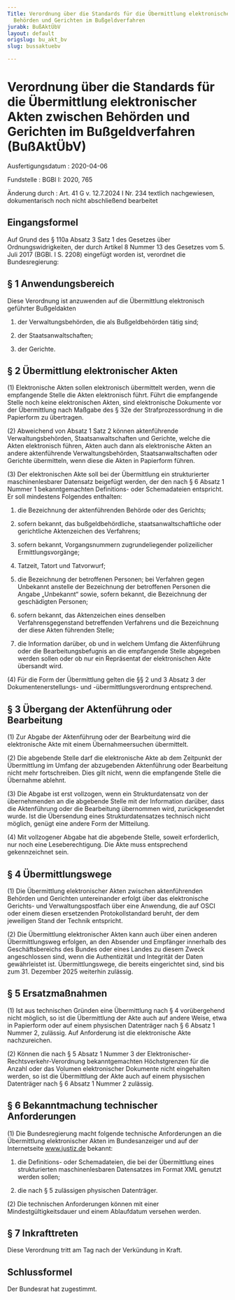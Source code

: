 ```yaml
---
Title: Verordnung über die Standards für die Übermittlung elektronischer Akten zwischen
  Behörden und Gerichten im Bußgeldverfahren
jurabk: BußAktÜbV
layout: default
origslug: bu_akt_bv
slug: bussaktuebv

---
```


# Verordnung über die Standards für die Übermittlung elektronischer Akten zwischen Behörden und Gerichten im Bußgeldverfahren (BußAktÜbV)

Ausfertigungsdatum
:   2020-04-06

Fundstelle
:   BGBl I: 2020, 765

Änderung durch
:   Art. 41 G v. 12.7.2024 I Nr. 234 textlich nachgewiesen, dokumentarisch noch nicht abschließend bearbeitet


## Eingangsformel

Auf Grund des § 110a Absatz 3 Satz 1 des Gesetzes über Ordnungswidrigkeiten, der durch Artikel 8 Nummer 13 des Gesetzes vom 5. Juli 2017 (BGBl. I S. 2208) eingefügt worden ist, verordnet die Bundesregierung:


## § 1 Anwendungsbereich

Diese Verordnung ist anzuwenden auf die Übermittlung elektronisch geführter Bußgeldakten

1.  der Verwaltungsbehörden, die als Bußgeldbehörden tätig sind;


2.  der Staatsanwaltschaften;


3.  der Gerichte.





## § 2 Übermittlung elektronischer Akten

(1) Elektronische Akten sollen elektronisch übermittelt werden, wenn die empfangende Stelle die Akten elektronisch führt. Führt die empfangende Stelle noch keine elektronischen Akten, sind elektronische Dokumente vor der Übermittlung nach Maßgabe des § 32e der Strafprozessordnung in die Papierform zu übertragen.

(2) Abweichend von Absatz 1 Satz 2 können aktenführende Verwaltungsbehörden, Staatsanwaltschaften und Gerichte, welche die Akten elektronisch führen, Akten auch dann als elektronische Akten an andere aktenführende Verwaltungsbehörden, Staatsanwaltschaften oder Gerichte übermitteln, wenn diese die Akten in Papierform führen.

(3) Der elektronischen Akte soll bei der Übermittlung ein strukturierter maschinenlesbarer Datensatz beigefügt werden, der den nach § 6 Absatz 1 Nummer 1 bekanntgemachten Definitions- oder Schemadateien entspricht. Er soll mindestens Folgendes enthalten:

1.  die Bezeichnung der aktenführenden Behörde oder des Gerichts;


2.  sofern bekannt, das bußgeldbehördliche, staatsanwaltschaftliche oder gerichtliche Aktenzeichen des Verfahrens;


3.  sofern bekannt, Vorgangsnummern zugrundeliegender polizeilicher Ermittlungsvorgänge;


4.  Tatzeit, Tatort und Tatvorwurf;


5.  die Bezeichnung der betroffenen Personen; bei Verfahren gegen Unbekannt anstelle der Bezeichnung der betroffenen Personen die Angabe „Unbekannt“ sowie, sofern bekannt, die Bezeichnung der geschädigten Personen;


6.  sofern bekannt, das Aktenzeichen eines denselben Verfahrensgegenstand betreffenden Verfahrens und die Bezeichnung der diese Akten führenden Stelle;


7.  die Information darüber, ob und in welchem Umfang die Aktenführung oder die Bearbeitungsbefugnis an die empfangende Stelle abgegeben werden sollen oder ob nur ein Repräsentat der elektronischen Akte übersandt wird.




(4) Für die Form der Übermittlung gelten die §§ 2 und 3 Absatz 3 der Dokumentenerstellungs- und -übermittlungsverordnung entsprechend.


## § 3 Übergang der Aktenführung oder Bearbeitung

(1) Zur Abgabe der Aktenführung oder der Bearbeitung wird die elektronische Akte mit einem Übernahmeersuchen übermittelt.

(2) Die abgebende Stelle darf die elektronische Akte ab dem Zeitpunkt der Übermittlung im Umfang der abzugebenden Aktenführung oder Bearbeitung nicht mehr fortschreiben. Dies gilt nicht, wenn die empfangende Stelle die Übernahme ablehnt.

(3) Die Abgabe ist erst vollzogen, wenn ein Strukturdatensatz von der übernehmenden an die abgebende Stelle mit der Information darüber, dass die Aktenführung oder die Bearbeitung übernommen wird, zurückgesendet wurde. Ist die Übersendung eines Strukturdatensatzes technisch nicht möglich, genügt eine andere Form der Mitteilung.

(4) Mit vollzogener Abgabe hat die abgebende Stelle, soweit erforderlich, nur noch eine Leseberechtigung. Die Akte muss entsprechend gekennzeichnet sein.


## § 4 Übermittlungswege

(1) Die Übermittlung elektronischer Akten zwischen aktenführenden Behörden und Gerichten untereinander erfolgt über das elektronische Gerichts- und Verwaltungspostfach über eine Anwendung, die auf OSCI oder einem diesen ersetzenden Protokollstandard beruht, der dem jeweiligen Stand der Technik entspricht.

(2) Die Übermittlung elektronischer Akten kann auch über einen anderen Übermittlungsweg erfolgen, an den Absender und Empfänger innerhalb des Geschäftsbereichs des Bundes oder eines Landes zu diesem Zweck angeschlossen sind, wenn die Authentizität und Integrität der Daten gewährleistet ist. Übermittlungswege, die bereits eingerichtet sind, sind bis zum 31. Dezember 2025 weiterhin zulässig.


## § 5 Ersatzmaßnahmen

(1) Ist aus technischen Gründen eine Übermittlung nach § 4 vorübergehend nicht möglich, so ist die Übermittlung der Akte auch auf andere Weise, etwa in Papierform oder auf einem physischen Datenträger nach § 6 Absatz 1 Nummer 2, zulässig. Auf Anforderung ist die elektronische Akte nachzureichen.

(2) Können die nach § 5 Absatz 1 Nummer 3 der Elektronischer-Rechtsverkehr-Verordnung bekanntgemachten Höchstgrenzen für die Anzahl oder das Volumen elektronischer Dokumente nicht eingehalten werden, so ist die Übermittlung der Akte auch auf einem physischen Datenträger nach § 6 Absatz 1 Nummer 2 zulässig.


## § 6 Bekanntmachung technischer Anforderungen

(1) Die Bundesregierung macht folgende technische Anforderungen an die Übermittlung elektronischer Akten im Bundesanzeiger und auf der Internetseite www.justiz.de bekannt:

1.  die Definitions- oder Schemadateien, die bei der Übermittlung eines strukturierten maschinenlesbaren Datensatzes im Format XML genutzt werden sollen;


2.  die nach § 5 zulässigen physischen Datenträger.




(2) Die technischen Anforderungen können mit einer Mindestgültigkeitsdauer und einem Ablaufdatum versehen werden.


## § 7 Inkrafttreten

Diese Verordnung tritt am Tag nach der Verkündung in Kraft.


## Schlussformel

Der Bundesrat hat zugestimmt.

